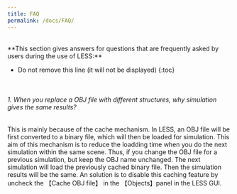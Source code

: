 ```yaml
---
title: FAQ
permalink: /docs/FAQ/
---
```


<br/>
**This section  gives answers for questions that are frequently asked by users during the use of LESS:**

<style>
  // Adding 'Contents' headline to the TOC
#markdown-toc::before {
    content: "Contents";
    font-weight: bold;
}

// Using numbers instead of bullets for listing
#markdown-toc ul {
    list-style: none;
}
  
#markdown-toc {
    border: 1px solid #aaa;
    padding: 1.5em;
    list-style: none;
    display: inline-block;
}
#markdown-toc li ul{
    list-style: none;
}
</style>

 * Do not remove this line (it will not be displayed)
{:toc}

<br/>

###### 1. When you replace a OBJ file with different structures, why simulation gives the same results?
This is mainly because of the cache mechanism. In LESS, an OBJ file will be first converted to a binary file, which will then be loaded for simulation. This aim of this mechanism is to reduce the loadding time when you do the next simulation within the same scene. Thus, if you change the OBJ file for a previous simulation, but keep the OBJ name unchanged. The next simulation will load the previously cached binary file. Then the simulation results will be the same. An solution is to disable this caching feature by uncheck the 【Cache OBJ file】 in the 【Objects】panel in the LESS GUI.

